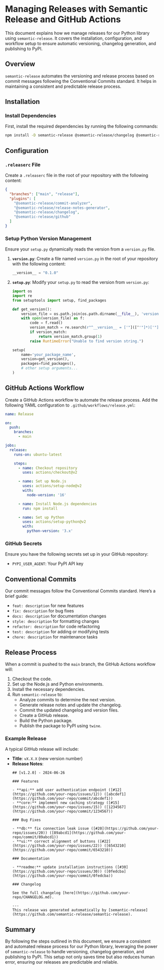 
# Managing Releases with Semantic Release and GitHub Actions

This document explains how we manage releases for our Python library using `semantic-release`. It covers the installation, configuration, and workflow setup to ensure automatic versioning, changelog generation, and publishing to PyPI.

## Overview

`semantic-release` automates the versioning and release process based on commit messages following the Conventional Commits standard. It helps in maintaining a consistent and predictable release process.

## Installation

### Install Dependencies

First, install the required dependencies by running the following commands:

```bash
npm install -D semantic-release @semantic-release/changelog @semantic-release/git @semantic-release/github @semantic-release/release-notes-generator @semantic-release/exec
```

## Configuration

### `.releaserc` File

Create a `.releaserc` file in the root of your repository with the following content:

```json
{
  "branches": ["main", "release"],
  "plugins": [
    "@semantic-release/commit-analyzer",
    "@semantic-release/release-notes-generator",
    "@semantic-release/changelog",
    "@semantic-release/github"
  ]
}
```

### Setup Python Version Management

Ensure your `setup.py` dynamically reads the version from a `version.py` file.

1. **`version.py`**: Create a file named `version.py` in the root of your repository with the following content:

    ```python
    __version__ = "0.1.0"
    ```

2. **`setup.py`**: Modify your `setup.py` to read the version from `version.py`:

    ```python
    import os
    import re
    from setuptools import setup, find_packages

    def get_version():
        version_file = os.path.join(os.path.dirname(__file__), 'version.py')
        with open(version_file) as f:
            code = f.read()
            version_match = re.search(r"^__version__ = ['"]([^'"]*)['"]", code, re.M)
            if version_match:
                return version_match.group(1)
            raise RuntimeError("Unable to find version string.")

    setup(
        name='your_package_name',
        version=get_version(),
        packages=find_packages(),
        # other setup arguments...
    )
    ```

## GitHub Actions Workflow

Create a GitHub Actions workflow to automate the release process. Add the following YAML configuration to `.github/workflows/release.yml`:

```yaml
name: Release

on:
  push:
    branches:
      - main

jobs:
  release:
    runs-on: ubuntu-latest

    steps:
      - name: Checkout repository
        uses: actions/checkout@v2

      - name: Set up Node.js
        uses: actions/setup-node@v2
        with:
          node-version: '16'

      - name: Install Node.js dependencies
        run: npm install

      - name: Set up Python
        uses: actions/setup-python@v2
        with:
          python-version: '3.x'

```

### GitHub Secrets

Ensure you have the following secrets set up in your GitHub repository:

- `PYPI_USER_AGENT`: Your PyPI API key

## Conventional Commits

Our commit messages follow the Conventional Commits standard. Here’s a brief guide:

- `feat: description` for new features
- `fix: description` for bug fixes
- `docs: description` for documentation changes
- `style: description` for formatting changes
- `refactor: description` for code refactoring
- `test: description` for adding or modifying tests
- `chore: description` for maintenance tasks

## Release Process

When a commit is pushed to the `main` branch, the GitHub Actions workflow will:

1. Checkout the code.
2. Set up the Node.js and Python environments.
3. Install the necessary dependencies.
4. Run `semantic-release` to:
   - Analyze commits to determine the next version.
   - Generate release notes and update the changelog.
   - Commit the updated changelog and version files.
   - Create a GitHub release.
   - Build the Python package.
   - Publish the package to PyPI using `twine`.

### Example Release

A typical GitHub release will include:

- **Title**: `vX.X.X` (new version number)
- **Release Notes**:
    ```
    ## [v1.2.0] - 2024-06-26

    ### Features

    - **api:** add user authentication endpoint ([#12](https://github.com/your-repo/issues/12)) ([abcdef1](https://github.com/your-repo/commit/abcdef1))
    - **core:** implement new caching strategy ([#15](https://github.com/your-repo/issues/15)) ([1234567](https://github.com/your-repo/commit/1234567))

    ### Bug Fixes

    - **db:** fix connection leak issue ([#20](https://github.com/your-repo/issues/20)) ([89abcd1](https://github.com/your-repo/commit/89abcd1))
    - **ui:** correct alignment of buttons ([#22](https://github.com/your-repo/issues/22)) ([6543210](https://github.com/your-repo/commit/6543210))

    ### Documentation

    - **readme:** update installation instructions ([#30](https://github.com/your-repo/issues/30)) ([0fedcba](https://github.com/your-repo/commit/0fedcba))

    ### Changelog

    See the full changelog [here](https://github.com/your-repo/CHANGELOG.md).

    ---
    This release was generated automatically by [semantic-release](https://github.com/semantic-release/semantic-release).
    ```

## Summary

By following the steps outlined in this document, we ensure a consistent and automated release process for our Python library, leveraging the power of `semantic-release` to handle versioning, changelog generation, and publishing to PyPI. This setup not only saves time but also reduces human error, ensuring our releases are predictable and reliable.
